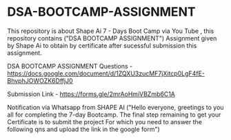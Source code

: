 # DSA-BOOTCAMP-ASSIGNMENT
This repository is about Shape Ai 7 - Days Boot Camp via You Tube , this repository contains ("DSA BOOTCAMP ASSIGNMENT") Assignment given by Shape Ai to obtain by certificate after sucessful submission this assignment.

DSA BOOTCAMP ASSIGNMENT Questions - https://docs.google.com/document/d/1ZQXU3zucMF7jXitcp0LgF4fE-BhvphJOWOZK6DffjJ0

Submission Link - https://forms.gle/2mrAoHmiVBZmb6C1A

Notification via Whatsapp from SHAPE AI ("Hello everyone, greetings to you all for completing the 7-day Bootcamp. The final step remaining to get your Certificate is to submit the project For which you need to answer the following qns and upload the link in the google form")
